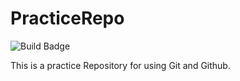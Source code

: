 # PracticeRepo

![Build Badge](https://github.com/pete-dv/PracticeRepo/actions/workflows/BuildTest.yml/badge.svg)

This is a practice Repository for using Git and Github.

